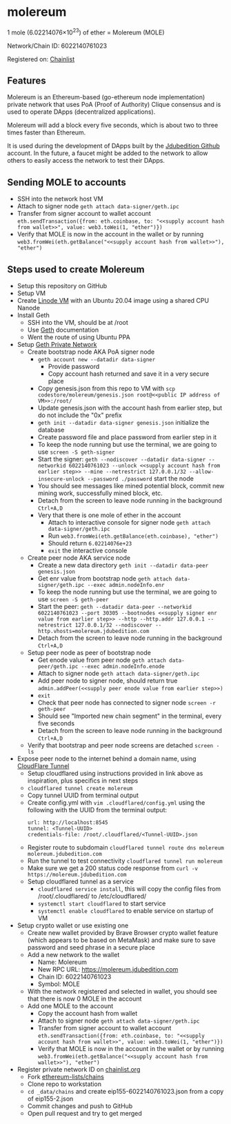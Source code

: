 # molereum

1 mole (6.02214076×10<sup>23</sup>) of ether = Molereum (MOLE)

Network/Chain ID: 6022140761023

Registered on: [Chainlist](https://chainlist.org/)

## Features
Molereum is an Ethereum-based (go-ethereum node implementation) private network that uses PoA (Proof of Authority) Clique consensus and is used to operate DApps (decentralized applications).

Molereum will add a block every five seconds, which is about two to three times faster than Ethereum.

It is used during the development of DApps built by the [Jdubedition Github](https://github.com/Jdubedition) account.  In the future, a faucet might be added to the network to allow others to easily access the network to test their DApps.

## Sending MOLE to accounts
* SSH into the network host VM
* Attach to signer node `geth attach data-signer/geth.ipc`
* Transfer from signer account to wallet account `eth.sendTransaction({from: eth.coinbase, to: "<<supply account hash from wallet>>", value: web3.toWei(1, "ether")})`
* Verify that MOLE is now in the account in the wallet or by running `web3.fromWei(eth.getBalance("<<supply account hash from wallet>>"), "ether")`

## Steps used to create Molereum
* Setup this repository on GitHub
* Setup VM
* Create [Linode VM](https://www.linode.com/) with an Ubuntu 20.04 image using a shared CPU Nanode
* Install Geth
  * SSH into the VM, should be at /root
  * Use [Geth](https://geth.ethereum.org/docs/install-and-build/installing-geth) documentation
  * Went the route of using Ubuntu PPA
* Setup [Geth Private Network](https://geth.ethereum.org/docs/interface/private-network)
  * Create bootstrap node AKA PoA signer node
    * `geth account new --datadir data-signer`
      * Provide password
      * Copy account hash returned and save it in a very secure place
    * Copy genesis.json from this repo to VM with `scp codestore/molereum/genesis.json root@<<public IP address of VM>>:/root/`
    * Update genesis.json with the account hash from earlier step, but do not include the "0x" prefix
    * `geth init --datadir data-signer genesis.json` initialize the database
    * Create password file and place password from earlier step in it
    * To keep the node running but use the terminal, we are going to use `screen -S geth-signer`
    * Start the signer: `geth --nodiscover --datadir data-signer --networkid 6022140761023 --unlock <<supply account hash from earlier step>> --mine --netrestrict 127.0.0.1/32 --allow-insecure-unlock --password ./password` start the node
    * You should see messages like mined potential block, commit new mining work, successfully mined block, etc.
    * Detach from the screen to leave node running in the background `Ctrl+A,D`
    * Very that there is one mole of ether in the account
      * Attach to interactive console for signer node `geth attach data-signer/geth.ipc`
      * Run `web3.fromWei(eth.getBalance(eth.coinbase), "ether")`
      * Should return `6.02214076e+23`
      * `exit` the interactive console
  * Create peer node AKA service node
    * Create a new data directory `geth init --datadir data-peer genesis.json`
    * Get enr value from bootstrap node `geth attach data-signer/geth.ipc --exec admin.nodeInfo.enr`
    * To keep the node running but use the terminal, we are going to use `screen -S geth-peer`
    * Start the peer: `geth --datadir data-peer --networkid 6022140761023 --port 30305 --bootnodes <<supply signer enr value from earlier step>> --http --http.addr 127.0.0.1 --netrestrict 127.0.0.1/32 --nodiscover --http.vhosts=molereum.jdubedition.com`
    * Detach from the screen to leave node running in the background `Ctrl+A,D`
  * Setup peer node as peer of bootstrap node
    * Get enode value from peer node `geth attach data-peer/geth.ipc --exec admin.nodeInfo.enode`
    * Attach to signer node `geth attach data-signer/geth.ipc`
    * Add peer node to signer node, should return true `admin.addPeer(<<supply peer enode value from earlier step>>)`
    * `exit`
    * Check that peer node has connected to signer node `screen -r geth-peer`
    * Should see "Imported new chain segment" in the terminal, every five seconds
    * Detach from the screen to leave node running in the background `Ctrl+A,D`
  * Verify that bootstrap and peer node screens are detached `screen -ls`
* Expose peer node to the internet behind a domain name, using [CloudFlare Tunnel](https://developers.cloudflare.com/cloudflare-one/connections/connect-apps/install-and-setup/tunnel-guide)
  * Setup cloudflared using instructions provided in link above as inspiration, plus specifics in next steps
  * `cloudflared tunnel create molereum`
  * Copy tunnel UUID from terminal output
  * Create config.yml with `vim .cloudflared/config.yml` using the following with the UUID from the terminal output:
    ```
    url: http://localhost:8545
    tunnel: <Tunnel-UUID>
    credentials-file: /root/.cloudflared/<Tunnel-UUID>.json
    ```
  * Register route to subdomain `cloudflared tunnel route dns molereum molereum.jdubedition.com`
  * Run the tunnel to test connectivity `cloudflared tunnel run molereum`
  * Make sure we get a 200 status code response from `curl -v https://molereum.jdubedition.com`
  * Setup cloudflared tunnel as a service
    * `cloudflared service install`, this will copy the config files from /root/.cloudflared/ to /etc/cloudflared/
    * `systemctl start cloudflared` to start service
    * `systemctl enable cloudflared` to enable service on startup of VM
* Setup crypto wallet or use existing one
  * Create new wallet provided by Brave Browser crypto wallet feature (which appears to be based on MetaMask) and make sure to save password and seed phrase in a secure place
  * Add a new network to the wallet
    * Name: Molereum
    * New RPC URL: https://molereum.jdubedition.com
    * Chain ID: 6022140761023
    * Symbol: MOLE
  * With the network registered and selected in wallet, you should see that there is now 0 MOLE in the account
  * Add one MOLE to the account
    * Copy the account hash from wallet
    * Attach to signer node `geth attach data-signer/geth.ipc`
    * Transfer from signer account to wallet account `eth.sendTransaction({from: eth.coinbase, to: "<<supply account hash from wallet>>", value: web3.toWei(1, "ether")})`
    * Verify that MOLE is now in the account in the wallet or by running `web3.fromWei(eth.getBalance("<<supply account hash from wallet>>"), "ether")`
* Register private network ID on [chainlist.org](https://chainlist.org/)
  * Fork [ethereum-lists/chains](https://github.com/ethereum-lists/chains)
  * Clone repo to workstation
  * `cd _data/chains` and create eip155-6022140761023.json from a copy of eip155-2.json
  * Commit changes and push to GitHub
  * Open pull request and try to get merged
